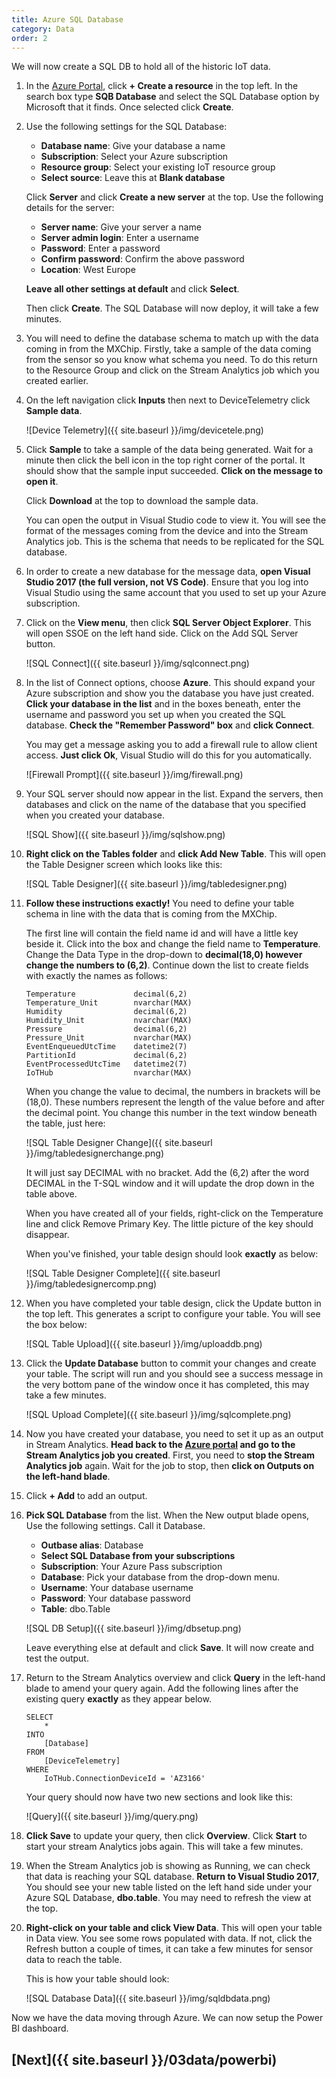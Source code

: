 ```yaml
---
title: Azure SQL Database
category: Data
order: 2
---
```


We will now create a SQL DB to hold all of the historic IoT data.

1. In the [Azure Portal](https://portal.azure.com), click **+ Create a resource** in the top left. In the search box type **SQB Database** and select the SQL Database option by Microsoft that it finds. Once selected click **Create**.

1. Use the following settings for the SQL Database:

    - **Database name**: Give your database a name
    - **Subscription**: Select your Azure subscription
    - **Resource group**: Select your existing IoT resource group
    - **Select source**: Leave this at **Blank database**

    Click **Server** and click **Create a new server** at the top. Use the following details for the server:

    - **Server name**: Give your server a name
    - **Server admin login**: Enter a username
    - **Password**: Enter a password
    - **Confirm password**: Confirm the above password
    - **Location**: West Europe

    **Leave all other settings at default** and click **Select**.

    Then click **Create**. The SQL Database will now deploy, it will take a few minutes.

1. You will need to define the database schema to match up with the data coming in from the MXChip. Firstly, take a sample of the data coming from the sensor so you know what schema you need. To do this return to the Resource Group and click on the Stream Analytics job which you created earlier. 

1. On the left navigation click **Inputs** then next to DeviceTelemetry click **Sample data**.

    ![Device Telemetry]({{ site.baseurl }}/img/devicetele.png)

1. Click **Sample** to take a sample of the data being generated. Wait for a minute then click the bell icon in the top right corner of the portal. It should show that the sample input succeeded. **Click on the message to open it**.

    Click **Download** at the top to download the sample data.

    You can open the output in Visual Studio code to view it. You will see the format of the messages coming from the device and into the Stream Analytics job. This is the schema that needs to be replicated for the SQL database.

1. In order to create a new database for the message data, **open Visual Studio 2017 (the full version, not VS Code)**. Ensure that you log into Visual Studio using the same account that you used to set up your Azure subscription.

1. Click on the **View menu**, then click **SQL Server Object Explorer**. This will open SSOE on the left hand side. Click on the Add SQL Server button.

   ![SQL Connect]({{ site.baseurl }}/img/sqlconnect.png)

1. In the list of Connect options, choose **Azure**. This should expand your Azure subscription and show you the database you have just created. **Click your database in the list** and in the boxes beneath, enter the username and password you set up when you created the SQL database. **Check the "Remember Password" box** and **click Connect**.

    You may get a message asking you to add a firewall rule to allow client access. **Just click Ok**, Visual Studio will do this for you automatically.

    ![Firewall Prompt]({{ site.baseurl }}/img/firewall.png)

1. Your SQL server should now appear in the list. Expand the servers, then databases and click on the name of the database that you specified when you created your database.

    ![SQL Show]({{ site.baseurl }}/img/sqlshow.png)

1. **Right click on the Tables folder** and **click Add New Table**. This will open the Table Designer screen which looks like this:

    ![SQL Table Designer]({{ site.baseurl }}/img/tabledesigner.png)

1. **Follow these instructions exactly!** You need to define your table schema in line with the data that is coming from the MXChip. 

    The first line will contain the field name id and will have a little key beside it. Click into the box and change the field name to **Temperature**. Change the Data Type in the drop-down to **decimal(18,0) however change the numbers to (6,2)**. Continue down the list to create fields with exactly the names as follows:

    ```
    Temperature			    decimal(6,2)
    Temperature_Unit		nvarchar(MAX)
    Humidity			    decimal(6,2)
    Humidity_Unit			nvarchar(MAX)
    Pressure                decimal(6,2)
    Pressure_Unit			nvarchar(MAX)
    EventEnqueuedUtcTime	datetime2(7)
    PartitionId			    decimal(6,2)
    EventProcessedUtcTime	datetime2(7)
    IoTHub				    nvarchar(MAX)
    ```

    When you change the value to decimal, the numbers in brackets will be (18,0). These numbers represent the length of the value before and after the decimal point. You change this number in the text window beneath the table, just here:

    ![SQL Table Designer Change]({{ site.baseurl }}/img/tabledesignerchange.png)

    It will just say DECIMAL with no bracket. Add the (6,2) after the word DECIMAL in the T-SQL window and it will update the drop down in the table above. 

    When you have created all of your fields, right-click on the Temperature line and click Remove Primary Key. The little picture of the key should disappear.

    When you've finished, your table design should look **exactly** as below:

    ![SQL Table Designer Complete]({{ site.baseurl }}/img/tabledesignercomp.png)

1. When you have completed your table design, click the Update button in the top left. This generates a script to configure your table. You will see the box below:

    ![SQL Table Upload]({{ site.baseurl }}/img/uploaddb.png)

1. Click the **Update Database** button to commit your changes and create your table. The script will run and you should see a success message in the very bottom pane of the window once it has completed, this may take a few minutes.

    ![SQL Upload Complete]({{ site.baseurl }}/img/sqlcomplete.png)

1. Now you have created your database, you need to set it up as an output in Stream Analytics. **Head back to the [Azure portal](https://portal.azure.com) and go to the Stream Analytics job you created**. First, you need to **stop the Stream Analytics job** again. Wait for the job to stop, then **click on Outputs on the left-hand blade**.

1. Click **+ Add** to add an output.

1. **Pick SQL Database** from the list. When the New output blade opens, Use the following settings. Call it Database.

    - **Outbase alias**: Database
    - **Select SQL Database from your subscriptions**
    - **Subscription**: Your Azure Pass subscription
    - **Database**: Pick your database from the drop-down menu.
    - **Username**: Your database username
    - **Password**: Your database password
    - **Table**: dbo.Table

    ![SQL DB Setup]({{ site.baseurl }}/img/dbsetup.png)

    Leave everything else at default and click **Save**. It will now create and test the output.

1. Return to the Stream Analytics overview and click **Query** in the left-hand blade to amend your query again. Add the following lines after the existing query **exactly** as they appear below.

    ```
    SELECT
        *
    INTO
        [Database]
    FROM
        [DeviceTelemetry]
    WHERE
        IoTHub.ConnectionDeviceId = 'AZ3166'
    ```

    Your query should now have two new sections and look like this:

    ![Query]({{ site.baseurl }}/img/query.png)

1. **Click Save** to update your query, then click **Overview**. Click **Start** to start your stream Analytics jobs again. This will take a few minutes.

1. When the Stream Analytics job is showing as Running, we can check that data is reaching your SQL database. **Return to Visual Studio 2017**, You should see your new table listed on the left hand side under your Azure SQL Database, **dbo.table**. You may need to refresh the view at the top.

1. **Right-click on your table and click View Data**. This will open your table in Data view. You see some rows populated with data. If not, click the Refresh button a couple of times, it can take a few minutes for sensor data to reach the table.

    This is how your table should look:

    ![SQL Database Data]({{ site.baseurl }}/img/sqldbdata.png)

Now we have the data moving through Azure. We can now setup the Power BI dashboard.

## [Next]({{ site.baseurl }}/03data/powerbi)